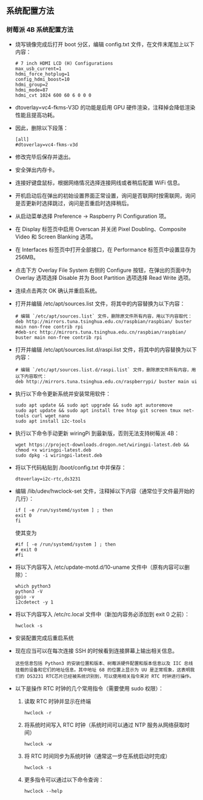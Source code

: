 ## 系统配置方法

### 树莓派 4B 系统配置方法

- 烧写镜像完成后打开 boot 分区，编辑 config.txt 文件，在文件末尾加上以下内容：

    ```
    # 7 inch HDMI LCD (H) Configurations
    max_usb_current=1
    hdmi_force_hotplug=1 
    config_hdmi_boost=10
    hdmi_group=2 
    hdmi_mode=87 
    hdmi_cvt 1024 600 60 6 0 0 0
    ```

- dtoverlay=vc4-fkms-V3D 的功能是启用 GPU 硬件渲染，注释掉会降低渲染性能且提高功耗。

- 因此，删除以下段落：

    ```
    [all]
    #dtoverlay=vc4-fkms-v3d
    ```

- 修改完毕后保存并退出。

- 安全弹出内存卡。

- 连接好键盘鼠标，根据网络情况选择连接网线或者稍后配置 WiFi 信息。

- 开机启动后在弹出的初始设置界面正常设置，询问是否联网时按需联网，询问是否更新时选择跳过，询问是否重启时选择稍后。

- 从启动菜单选择 Preference -> Raspberry Pi Configuration 项。

- 在 Display 标签页中启用 Overscan 并关闭 Pixel Doubling、Composite Video 和 Screen Blanking 选项。

- 在 Interfaces 标签页中打开全部接口，在 Performance 标签页中设置显存为256MB。

- 点击下方 Overlay File System 右侧的 Configure 按钮，在弹出的页面中为 Overlay 选项选择 Disable 并为 Boot Partition 选项选择 Read Write 选项。

- 连续点击两次 OK 确认并重启系统。

- 打开并编辑 /etc/apt/sources.list 文件，将其中的内容替换为以下内容：

    ```
    # 编辑 `/etc/apt/sources.list` 文件，删除原文件所有内容，用以下内容取代：
    deb http://mirrors.tuna.tsinghua.edu.cn/raspbian/raspbian/ buster main non-free contrib rpi
    #deb-src http://mirrors.tuna.tsinghua.edu.cn/raspbian/raspbian/ buster main non-free contrib rpi
    ```

- 打开并编辑 /etc/apt/sources.list.d/raspi.list 文件，将其中的内容替换为以下内容：

    ```
    # 编辑 `/etc/apt/sources.list.d/raspi.list` 文件，删除原文件所有内容，用以下内容取代：
    deb http://mirrors.tuna.tsinghua.edu.cn/raspberrypi/ buster main ui
    ```

- 执行以下命令更新系统并安装常用软件：

    ```
    sudo apt update && sudo apt upgrade && sudo apt autoremove
    sudo apt update && sudo apt install tree htop git screen tmux net-tools curl wget nano 
    sudo apt install i2c-tools
    ```

- 执行以下命令手动更新 wiringPi 到最新版，否则无法支持树莓派 4B：

    ```
    wget https://project-downloads.drogon.net/wiringpi-latest.deb && chmod +x wiringpi-latest.deb
    sudo dpkg -i wiringpi-latest.deb
    ```

- 将以下代码粘贴到 /boot/config.txt 中并保存：

    ```
    dtoverlay=i2c-rtc,ds3231
    ```

- 编辑 /lib/udev/hwclock-set 文件，注释掉以下内容（通常位于文件最开始的几行）：

    ```
    if [ -e /run/systemd/system ] ; then
    exit 0
    fi
    ```

    使其变为

    ```
    #if [ -e /run/systemd/system ] ; then
    # exit 0
    #fi
    ```

- 将以下内容写入 /etc/update-motd.d/10-uname 文件中（原有内容可以删除）：

    ```
    which python3
    python3 -V
    gpio -v
    i2cdetect -y 1
    ```

- 将以下内容写入 /etc/rc.local 文件中（新加内容务必添加到 exit 0 之前）：

    ```
    hwclock -s
    ```

- 安装配置完成后重启系统

- 现在应当可以在每次连接 SSH 的时候看到连接屏幕上输出相关信息。
    
    ```
    这些信息包括 Python3 的安装位置和版本、树莓派硬件配置和版本信息以及 IIC 总线挂载的设备和它们的地址信息。其中地址 68 的位置上显示为 UU 是正常现象，这表明我们的 DS3231 RTC芯片已经被系统识别到，可以使用相关指令来对 RTC 时钟进行操作。
    ```

- 以下是操作 RTC 时钟的几个常用指令（需要使用 sudo 权限）：
    
    1. 读取 RTC 时钟并显示在终端

        ```
        hwclock -r
        ```

    2. 将系统时间写入 RTC 时钟（系统时间可以通过 NTP 服务从网络获取时间）

        ```
        hwclock -w
        ```

    3. 将 RTC 时间同步为系统时钟（通常这一步在系统启动时完成）

        ```
        hwclock -s
        ```

    4. 更多指令可以通过以下命令查询：
    
        ```
        hwclock --help
        ```
